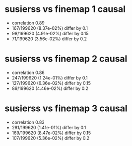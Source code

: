 # susierss vs finemap  1 causal

- correlation 0.89
- 167/199620 (8.37e-02%) differ by 0.1
- 98/199620 (4.91e-02%) differ by 0.15
- 71/199620 (3.56e-02%) differ by 0.2


# susierss vs finemap  2 causal

- correlation 0.86
- 247/199620 (1.24e-01%) differ by 0.1
- 127/199620 (6.36e-02%) differ by 0.15
- 89/199620 (4.46e-02%) differ by 0.2


# susierss vs finemap  3 causal

- correlation 0.83
- 281/199620 (1.41e-01%) differ by 0.1
- 169/199620 (8.47e-02%) differ by 0.15
- 107/199620 (5.36e-02%) differ by 0.2


